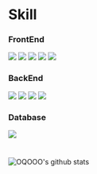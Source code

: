 

# Skill
### FrontEnd
<img src="https://img.shields.io/badge/html5-E34F26?style=for-the-badge&logo=html5&logoColor=white">  <img src="https://img.shields.io/badge/css3-1572B6?style=for-the-badge&logo=css3&logoColor=white"> <img src="https://img.shields.io/badge/javascript-F7DF1E?style=for-the-badge&logo=javascript&logoColor=white">  <img src="https://img.shields.io/badge/jquery-0769AD?style=for-the-badge&logo=jquery&logoColor=white"> 
 <img src="https://img.shields.io/badge/bootstrap-7952B3?style=for-the-badge&logo=bootstrap&logoColor=white"> 

### BackEnd
<img src="https://img.shields.io/badge/java-007396?style=for-the-badge&logo=openjdk&logoColor=white"> <img src="https://img.shields.io/badge/Python-3776AB?style=for-the-badge&logo=Python&logoColor=white"> 
<img src="https://img.shields.io/badge/JSP-003545?style=for-the-badge&logo=JAVA&logoColor=white">
<img src="https://img.shields.io/badge/amazonaws-232F3E?style=for-the-badge&logo=amazonaws&logoColor=white"> 

### Database
<img src="https://img.shields.io/badge/oracle-DA291C?style=for-the-badge&logo=oracle&logoColor=white"> 

# 
![OQOOO's github stats](https://github-readme-stats.vercel.app/api?username=OQOOO&show_icons=true)

<!--
**OQOOO/OQOOO** is a ✨ _special_ ✨ repository because its `README.md` (this file) appears on your GitHub profile.
<img src="https://img.shields.io/badge/{내용}-{배경 색깔}?style={스타일}&logo={로고이름}&logoColor={로고 색깔}"/>

Here are some ideas to get you started:

- 🔭 I’m currently working on ...
- 🌱 I’m currently learning ...
- 👯 I’m looking to collaborate on ...
- 🤔 I’m looking for help with ...
- 💬 Ask me about ...
- 📫 How to reach me: ...
- 😄 Pronouns: ...
- ⚡ Fun fact: ...
-->

